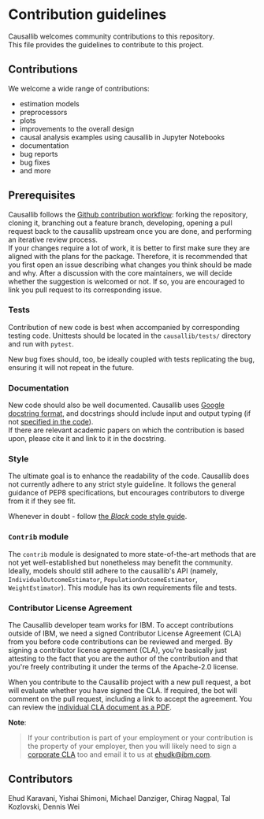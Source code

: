 # Contribution guidelines

Causallib welcomes community contributions to this repository.  
This file provides the guidelines to contribute to this project.

## Contributions
We welcome a wide range of contributions: 
 - estimation models
 - preprocessors
 - plots
 - improvements to the overall design
 - causal analysis examples using causallib in Jupyter Notebooks 
 - documentation 
 - bug reports
 - bug fixes
 - and more

## Prerequisites
Causallib follows the [Github contribution workflow](https://git-scm.com/book/sv/v2/GitHub-Contributing-to-a-Project):
forking the repository, cloning it, branching out a feature branch, developing,
opening a pull request back to the causallib upstream once you are done,
and performing an iterative review process.  
If your changes require a lot of work, it is better to first make sure they are 
aligned with the plans for the package. 
Therefore, it is recommended that you first open an issue describing 
what changes you think should be made and why.
After a discussion with the core maintainers, we will decide whether the suggestion
is welcomed or not. 
If so, you are encouraged to link you pull request to its corresponding issue.

### Tests
Contribution of new code is best when accompanied by corresponding testing code.
Unittests should be located in the `causallib/tests/` directory and run with `pytest`. 

New bug fixes should, too, be ideally coupled with tests replicating the bug,
ensuring it will not repeat in the future.

### Documentation
New code should also be well documented. 
Causallib uses [Google docstring format](https://sphinxcontrib-napoleon.readthedocs.io/en/latest/example_google.html),
and docstrings should include input and output typing 
(if not [specified in the code](https://docs.python.org/3/library/typing.html)).  
If there are relevant academic papers on which the contribution is based upon, 
please cite it and link to it in the docstring.

### Style
The ultimate goal is to enhance the readability of the code.
Causallib does not currently adhere to any strict style guideline.
It follows the general guidance of PEP8 specifications,
but encourages contributors to diverge from it if they see fit.

Whenever in doubt - follow [the _Black_ code style guide](https://black.readthedocs.io/en/stable/the_black_code_style/current_style.html).

### `Contrib` module
The `contrib` module is designated to more state-of-the-art methods that are not
yet well-established but nonetheless may benefit the community.
Ideally, models should still adhere to the causallib's API 
(namely, `IndividualOutcomeEstimator`, `PopulationOutcomeEstimator`, `WeightEstimator`).
This module has its own requirements file and tests.

### Contributor License Agreement
The Causallib developer team works for IBM. 
To accept contributions outside of IBM, 
we need a signed Contributor License Agreement (CLA) 
from you before code contributions can be reviewed and merged.
By signing a contributor license agreement (CLA), 
you're basically just attesting to the fact that 
you are the author of the contribution and that you're freely
contributing it under the terms of the Apache-2.0 license.

When you contribute to the Causallib project with a new pull request,
a bot will evaluate whether you have signed the CLA. If required, the
bot will comment on the pull request, including a link to accept the
agreement. 
You can review the [individual CLA document as a PDF](https://www.apache.org/licenses/icla.pdf).

**Note**:
> If your contribution is part of your employment or your contribution
> is the property of your employer, then you will likely need to sign a
> [corporate CLA](https://www.apache.org/licenses/cla-corporate.txt) too and
> email it to us at <ehudk@ibm.com>.

## Contributors
Ehud Karavani,
Yishai Shimoni,
Michael Danziger,
Chirag Nagpal,
Tal Kozlovski,
Dennis Wei
